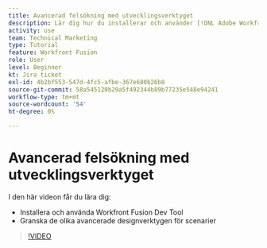 ```yaml
---
title: Avancerad felsökning med utvecklingsverktyget
description: Lär dig hur du installerar och använder [!DNL Adobe Workfront Fusion Dev Tool]och granska de olika avancerade designverktygen för scenarier som ingår.
activity: use
team: Technical Marketing
type: Tutorial
feature: Workfront Fusion
role: User
level: Beginner
kt: Jira ticket
exl-id: 4b2bf553-547d-4fc5-afbe-367e680b26b8
source-git-commit: 58a545120b29a5f492344b89b77235e548e94241
workflow-type: tm+mt
source-wordcount: '54'
ht-degree: 0%

---
```


# Avancerad felsökning med utvecklingsverktyget

I den här videon får du lära dig:

* Installera och använda Workfront Fusion Dev Tool
* Granska de olika avancerade designverktygen för scenarier

>[!VIDEO](https://video.tv.adobe.com/v/335302/?quality=12)
